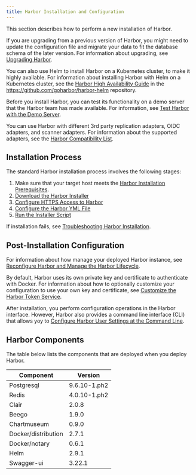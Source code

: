 ```yaml
---
title: Harbor Installation and Configuration
---
```


This section describes how to perform a new installation of Harbor.

If you are upgrading from a previous version of Harbor, you might need to update the configuration file and migrate your data to fit the database schema of the later version. For information about upgrading, see [Upgrading Harbor](../../administration/upgrade/index.md).

You can also use Helm to install Harbor on a Kubernetes cluster, to make it highly available. For information about installing Harbor with Helm on a Kubernetes cluster, see the [Harbor High Availability Guide](https://github.com/goharbor/harbor-helm/blob/master/docs/High%20Availability.md) in the https://github.com/goharbor/harbor-helm repository.

Before you install Harbor, you can test its functionality on a demo server that the Harbor team has made available. For information, see [Test Harbor with the Demo Server](../demo-server.md).

You can use Harbor with different 3rd party replication adapters, OIDC adapters, and scanner adapters. For information about the supported adapters, see the [Harbor Compatibility List](../harbor-compatibility-list.md).

## Installation Process

The standard Harbor installation process involves the following stages:

1. Make sure that your target host meets the [Harbor Installation Prerequisites](../installation-prereqs.md).
1. [Download the Harbor Installer](../download-installer.md)
1. [Configure HTTPS Access to Harbor](../configure-https.md)
1. [Configure the Harbor YML File](../configure-yml-file.md)
1. [Run the Installer Script](../run-installer-script.md)

If installation fails, see [Troubleshooting Harbor Installation](../troubleshoot-installation.md).

## Post-Installation Configuration

For information about how manage your deployed Harbor instance, see [Reconfigure Harbor and Manage the Harbor Lifecycle](../reconfigure-manage-lifecycle.md). 

By default, Harbor uses its own private key and certificate to authenticate with Docker. For information about how to optionally customize your configuration to use your own key and certificate, see [Customize the Harbor Token Service](../customize-token-service.md).

After installation, you perform configuration operations in the Harbor interface. However, Harbor also provides a command line interface (CLI) that allows yoy to [Configure Harbor User Settings at the Command Line](../configure-user-settings-cli.md).

## Harbor Components

The table below lists the components that are deployed when you deploy Harbor.

|Component|Version|
|---|---|
|Postgresql|9.6.10-1.ph2|
|Redis|4.0.10-1.ph2|
|Clair|2.0.8|
|Beego|1.9.0|
|Chartmuseum|0.9.0|
|Docker/distribution|2.7.1|
|Docker/notary|0.6.1|
|Helm|2.9.1|
|Swagger-ui|3.22.1|

